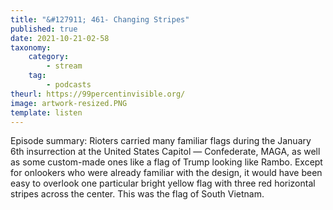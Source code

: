 ```yaml
---
title: "&#127911; 461- Changing Stripes"
published: true
date: 2021-10-21-02-58
taxonomy:
    category:
        - stream
    tag:
        - podcasts
theurl: https://99percentinvisible.org/
image: artwork-resized.PNG
template: listen
---
```


Episode summary: Rioters carried many familiar flags during the January 6th insurrection at the United States Capitol &mdash; Confederate, MAGA, as well as some custom-made ones like a flag of Trump looking like Rambo. Except for onlookers who were already familiar with the design, it would have been easy to overlook one particular bright yellow flag with three red horizontal stripes across the center. This was the flag of South Vietnam.
